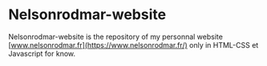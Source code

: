 # Nelsonrodmar-website
 
 Nelsonrodmar-website is the repository of my personnal website [www.nelsonrodmar.fr](https://www.nelsonrodmar.fr/) only in HTML-CSS et Javascript for know.